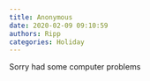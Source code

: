 ```yaml
---
title: Anonymous
date: 2020-02-09 09:10:59
authors: Ripp
categories: Holiday
---
```


 Sorry had some computer problems